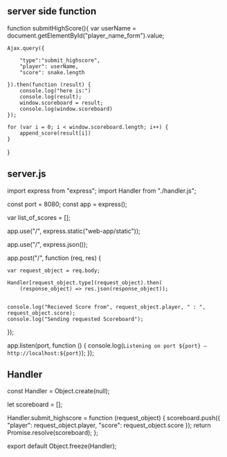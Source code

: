 ## server side function

function submitHighScore(){
    var userName =  document.getElementById("player_name_form").value;

    Ajax.query({

        "type":"submit_highscore",
        "player": userName,
        "score": snake.length

    }).then(function (result) {
        console.log("here is:")
        console.log(result);
        window.scoreboard = result;
        console.log(window.scoreboard)
    });

    for (var i = 0; i < window.scoreboard.length; i++) {
        append_score(result[i])
    }
}



## server.js


import express from "express";
import Handler from "./handler.js";


const port = 8080;
const app = express();

var list_of_scores = [];

app.use("/", express.static("web-app/static"));

app.use("/", express.json());

app.post("/", function (req, res) {

    var request_object = req.body;

    Handler[request_object.type](request_object).then(
        (response_object) => res.json(response_object));


    console.log("Recieved Score from", request_object.player, " : ", request_object.score);
    console.log("Sending requested Scoreboard");

});

app.listen(port, function () {
    console.log(`Listening on port ${port} – http://localhost:${port}`);
});



## Handler 


const Handler = Object.create(null);

let scoreboard = [];

Handler.submit_highscore = function (request_object) {
    scoreboard.push({
        "player": request_object.player,
        "score": request_object.score
    });
    return Promise.resolve(scoreboard);
};

export default Object.freeze(Handler);




